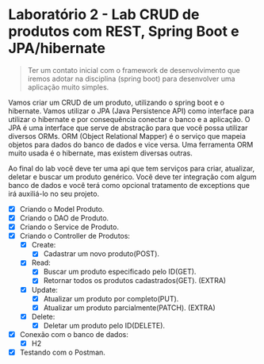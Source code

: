 # Laboratório 2 - Lab CRUD de produtos com REST, Spring Boot e JPA/hibernate

> Ter um contato inicial com o framework de desenvolvimento que iremos adotar na disciplina (spring boot) para desenvolver uma aplicação muito simples.

Vamos criar um CRUD de um produto, utilizando o spring boot e o hibernate. Vamos utilizar o JPA (Java Persistence API) como interface para utilizar o hibernate e por consequência conectar o banco e a aplicação. O JPA é uma interface que serve de abstração para que você possa utilizar diversos ORMs. ORM (Object Relational Mapper) é o serviço que mapeia objetos para dados do banco de dados e vice versa. Uma ferramenta ORM muito usada é o hibernate, mas existem diversas outras.

Ao final do lab você deve ter uma api que tem serviços para criar, atualizar, deletar e buscar um produto genérico. Você deve ter integração com algum banco de dados e você terá como opcional tratamento de exceptions que irá auxiliá-lo no seu projeto.

- [X] Criando o Model Produto.
- [X] Criando o DAO de Produto.
- [X] Criando o Service de Produto.
- [X] Criando o Controller de Produtos:
  - [X] Create:
    - [X] Cadastrar um novo produto(POST).
  - [X] Read:
    - [X] Buscar um produto especificado pelo ID(GET).
    - [X] Retornar todos os produtos cadastrados(GET). (EXTRA)
  - [X] Update:
    - [X] Atualizar um produto por completo(PUT).
    - [X] Atualizar um produto parcialmente(PATCH). (EXTRA)
  - [X] Delete:
    - [X] Deletar um produto pelo ID(DELETE).
- [X] Conexão com o banco de dados:
  - [X] H2
- [X] Testando com o Postman.
